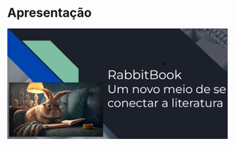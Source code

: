 # Apresentação

[![Imagem do vídeo](img.png)](https://drive.google.com/file/d/17yRRpxFLwr-0VjpwvXStsLdGm7GU6Irl/view?usp=sharing)

